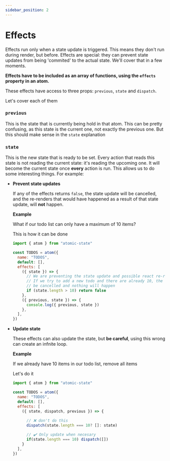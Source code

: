 ```yaml
---
sidebar_position: 2
---
```


# Effects

Effects run only when a state update is triggered. This means they don't run during render, but before.
Effects are special: they can prevent state updates from being 'commited' to the actual state. We'll cover that in a few moments.

**Effects have to be included as an array of functions, using the `effects` property in an atom.**

These effects have access to three props: `previous`, `state` and `dispatch`.

Let's cover each of them

### `previous`
This is the state that is currently being hold in that atom. This can be pretty confusing, as this state is the current one, not exactly the previous one. But this should make sense in the `state` explanation

### `state`
This is the new state that is ready to be set. Every action that reads this state is not reading the current state: it's reading the upcoming one. It will become the current state once **every** action is run.
This allows us to do some interesting things. For example:

- **Prevent state updates**
  
  If any of the effects returns `false`, the state update will be cancelled, and the re-renders that would have happened as a result of that state update, will **not** happen.

    **Example**

    What if our todo list can only have a maximum of 10 items?

    This is how it can be done

    ```js
    import { atom } from "atomic-state"

    const TODOS = atom({
      name: "TODOS",
      default: [],
      effects: [
        ({ state }) => {
          // We are preventing the state update and possible react re-renders
          // If we try to add a new todo and there are already 10, the state update will
          // be cancelled and nothing will happen
          if (state.length > 10) return false
        },
        ({ previous, state }) => {
          console.log({ previous, state })
        },
      ],
    })
    ```

- **Update state**
  
  These effects can also update the state, but **be careful**, using this wrong can create an infnite loop.

    **Example**

    If we already have 10 items in our todo list, remove all items

    Let's do it

    ```js
    import { atom } from "atomic-state"

    const TODOS = atom({
      name: "TODOS",
      default: [],
      effects: [
        ({ state, dispatch, previous }) => {
          
          // ❌ don't do this
          dispatch(state.length === 10? []: state)

          // ✔️ Only update when necesary
          if(state.length === 10) dispatch([])
        }
      ],
    })
    ```